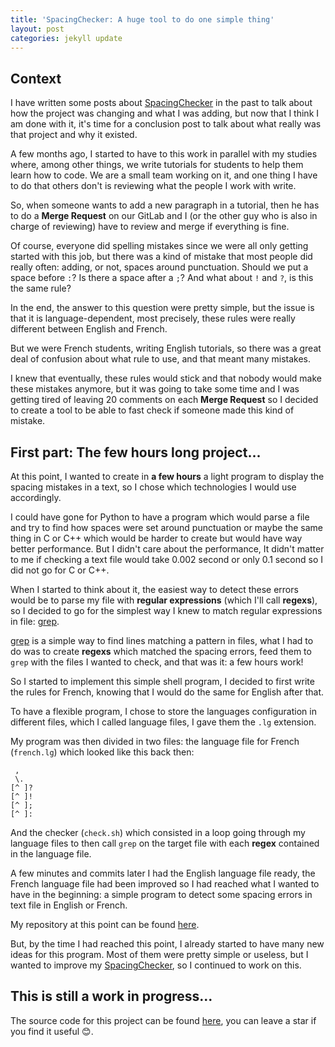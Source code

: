 ```yaml
---
title: 'SpacingChecker: A huge tool to do one simple thing'
layout: post
categories: jekyll update
---
```


Context
-------

I have written some posts about
[SpacingChecker](https://github.com/Smlep/SpacingChecker) in the past to talk
about how the project was changing and what I was adding, but now that I think
I am done with it, it's time for a conclusion post to talk about what really
was that project and why it existed.

A few months ago, I started to have to this work in parallel with my studies
where, among other things, we write tutorials for students to help them learn
how to code. We are a small team working on it, and one thing I have to do that
others don't is reviewing what the people I work with write.

So, when someone wants to add a new paragraph in a tutorial, then he has to do
a **Merge Request** on our GitLab and I (or the other guy who is also in charge
of reviewing) have to review and merge if everything is fine.

Of course, everyone did spelling mistakes since we were all only getting
started with this job, but there was a kind of mistake that most people did
really often: adding, or not, spaces around punctuation. Should we put a space
before `:`? Is there a space after a `;`? And what about `!` and `?`, is this
the same rule?

In the end, the answer to this question were pretty simple, but the issue is
that it is language-dependent, most precisely, these rules were really
different between English and French.

But we were French students, writing English tutorials, so there was a great
deal of confusion about what rule to use, and that meant many mistakes.

I knew that eventually, these rules would stick and that nobody would make
these mistakes anymore, but it was going to take some time and I was getting
tired of leaving 20 comments on each **Merge Request** so I decided to create a
tool to be able to fast check if someone made this kind of mistake.

First part: The few hours long project...
-----------------------------------------

At this point, I wanted to create in **a few hours** a light program to display
the spacing mistakes in a text, so I chose which technologies I would use
accordingly.

I could have gone for Python to have a program which would parse a file and try
to find how spaces were set around punctuation or maybe the same thing in C or
C++ which would be harder to create but would have way better performance. But
I didn't care about the performance, It didn't matter to me if checking a text
file would take 0.002 second or only 0.1 second so I did not go for C or C++.

When I started to think about it, the easiest way to detect these errors would
be to parse my file with **regular expressions** (which I'll call **regexs**),
so I decided to go for the simplest way I knew to match regular expressions in
file: [grep](https://www.gnu.org/software/grep/).

[grep](https://www.gnu.org/software/grep/) is a simple way to find lines
matching a pattern in files, what I had to do was to create **regexs** which
matched the spacing errors, feed them to `grep` with the files I wanted to
check, and that was it: a few hours work!

So I started to implement this simple shell program, I decided to first write
the rules for French, knowing that I would do the same for English after that.

To have a flexible program, I chose to store the languages configuration in
different files, which I called language files, I gave them the `.lg`
extension.

My program was then divided in two files: the language file for French
(`french.lg`) which looked like this back then:

```
 ,
 \.
[^ ]?
[^ ]!
[^ ];
[^ ]:
```

And the checker (`check.sh`) which consisted in a loop going through my
language files to then call `grep` on the target file with each **regex**
contained in the language file.

A few minutes and commits later I had the English language file ready, the
French language file had been improved so I had reached what I wanted to
have in the beginning: a simple program to detect some spacing errors in text
file in English or French.

My repository at this point can be found
[here](https://github.com/Smlep/SpacingChecker/tree/4cd6cc179914720c0059dd7588f742f56cd4bdce).

But, by the time I had reached this point, I already started to have many new
ideas for this program. Most of them were pretty simple or useless, but I
wanted to improve my [SpacingChecker](https://github.com/Smlep/SpacingChecker),
so I continued to work on this.

This is still a work in progress...
-----------------------------------






The source code for this project can be found
[here](https://github.com/Smlep/SpacingChecker), you can
leave a star if you find it useful :blush:.
